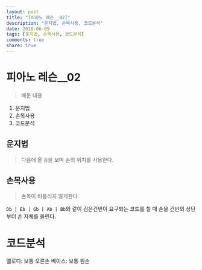 ```yaml
---
layout: post
title: "[피아노 레슨__02]"
description: "운지법, 손목사용, 코드분석"
date: 2018-06-09
tags: [운지법, 손목사용, 코드분석]
comments: true
share: true
---
```


# 피아노 레슨__02

> 배운 내용

1. 운지법
2. 손목사용
3. 코드분석

## 운지법

> 다음에 올 `음`을 보며 손의 위치를 사용한다.

## 손목사용

> 손목이 비틀리지 않게한다.

` Db | Eb | Gb | Ab | Bb `와 같이 검은건반이 요구되는 코드를 칠 때 손을 건반의 상단부터 손 자체를 올린다.

# 코드분석

멜로디: 보통 오른손
베이스: 보통 왼손

